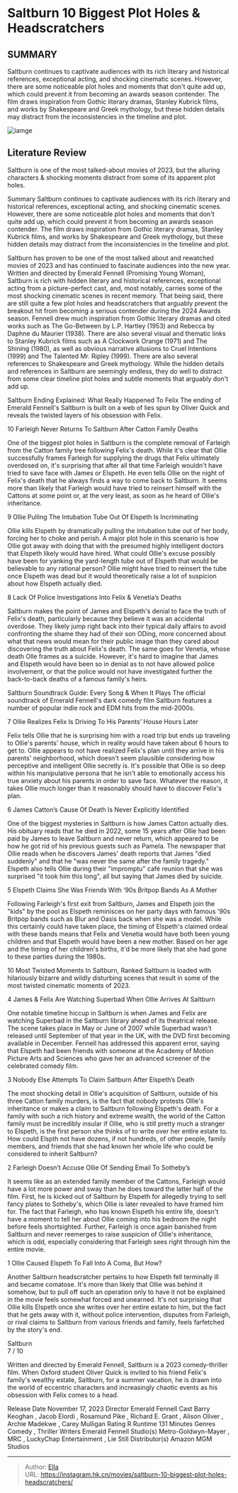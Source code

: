 # Saltburn 10 Biggest Plot Holes &amp; Headscratchers


## SUMMARY 


 Saltburn continues to captivate audiences with its rich literary and historical references, exceptional acting, and shocking cinematic scenes. 
 However, there are some noticeable plot holes and moments that don&#39;t quite add up, which could prevent it from becoming an awards season contender. 
 The film draws inspiration from Gothic literary dramas, Stanley Kubrick films, and works by Shakespeare and Greek mythology, but these hidden details may distract from the inconsistencies in the timeline and plot. 

![iamge](https://static1.srcdn.com/wordpress/wp-content/uploads/2024/01/saltburn-actors-barry-keoghan-and-rosamund-pike-and-archie-madekwe-in-front-of-the-saltburn-estate.jpg)

## Literature Review

Saltburn is one of the most talked-about movies of 2023, but the alluring characters &amp; shocking moments distract from some of its apparent plot holes.




Summary
 Saltburn continues to captivate audiences with its rich literary and historical references, exceptional acting, and shocking cinematic scenes. 
 However, there are some noticeable plot holes and moments that don&#39;t quite add up, which could prevent it from becoming an awards season contender. 
 The film draws inspiration from Gothic literary dramas, Stanley Kubrick films, and works by Shakespeare and Greek mythology, but these hidden details may distract from the inconsistencies in the timeline and plot. 


Saltburn has proven to be one of the most talked about and rewatched movies of 2023 and has continued to fascinate audiences into the new year. Written and directed by Emerald Fennell (Promising Young Woman), Saltburn is rich with hidden literary and historical references, exceptional acting from a picture-perfect cast, and, most notably, carries some of the most shocking cinematic scenes in recent memory. That being said, there are still quite a few plot holes and headscratchers that arguably prevent the breakout hit from becoming a serious contender during the 2024 Awards season.
Fennell drew much inspiration from Gothic literary dramas and cited works such as The Go-Between by L.P. Hartley (1953) and Rebecca by Daphne du Maurier (1938). There are also several visual and thematic links to Stanley Kubrick films such as A Clockwork Orange (1971) and The Shining (1980), as well as obvious narrative allusions to Cruel Intentions (1999) and The Talented Mr. Ripley (1999). There are also several references to Shakespeare and Greek mythology. While the hidden details and references in Saltburn are seemingly endless, they do well to distract from some clear timeline plot holes and subtle moments that arguably don&#39;t add up.
            
 
 Saltburn Ending Explained: What Really Happened To Felix 
The ending of Emerald Fennell&#39;s Saltburn is built on a web of lies spun by Oliver Quick and reveals the twisted layers of his obsession with Felix.












 








 10  Farleigh Never Returns To Saltburn After Catton Family Deaths 
        

One of the biggest plot holes in Saltburn is the complete removal of Farleigh from the Catton family tree following Felix&#39;s death. While it&#39;s clear that Ollie successfully frames Farleigh for supplying the drugs that Felix ultimately overdosed on, it&#39;s surprising that after all that time Farleigh wouldn&#39;t have tried to save face with James or Elspeth. He even tells Ollie on the night of Felix&#39;s death that he always finds a way to come back to Saltburn. It seems more than likely that Farleigh would have tried to reinsert himself with the Cattons at some point or, at the very least, as soon as he heard of Ollie&#39;s inheritance.





 9  Ollie Pulling The Intubation Tube Out Of Elspeth Is Incriminating 
        

Ollie kills Elspeth by dramatically pulling the intubation tube out of her body, forcing her to choke and perish. A major plot hole in this scenario is how Ollie got away with doing that with the presumed highly intelligent doctors that Elspeth likely would have hired. What could Ollie&#39;s excuse possibly have been for yanking the yard-length tube out of Elspeth that would be believable to any rational person? Ollie might have tried to reinsert the tube once Elspeth was dead but it would theoretically raise a lot of suspicion about how Elspeth actually died.





 8  Lack Of Police Investigations Into Felix &amp; Venetia’s Deaths 
        

Saltburn makes the point of James and Elspeth&#39;s denial to face the truth of Felix&#39;s death, particularly because they believe it was an accidental overdose. They likely jump right back into their typical daily affairs to avoid confronting the shame they had of their son ODing, more concerned about what that news would mean for their public image than they cared about discovering the truth about Felix&#39;s death. The same goes for Venetia, whose death Olle frames as a suicide. However, it&#39;s hard to imagine that James and Elspeth would have been so in denial as to not have allowed police involvement, or that the police would not have investigated further the back-to-back deaths of a famous family&#39;s heirs.
            
 
 Saltburn Soundtrack Guide: Every Song &amp; When It Plays 
The official soundtrack of Emerald Fennell&#39;s dark comedy film Saltburn features a number of popular indie rock and EDM hits from the mid-2000s.








 7  Ollie Realizes Felix Is Driving To His Parents’ House Hours Later 
        

Felix tells Ollie that he is surprising him with a road trip but ends up traveling to Ollie&#39;s parents&#39; house, which in reality would have taken about 6 hours to get to. Ollie appears to not have realized Felix&#39;s plan until they arrive in his parents&#39; neighborhood, which doesn&#39;t seem plausible considering how perceptive and intelligent Ollie secretly is. It&#39;s possible that Ollie is so deep within his manipulative persona that he isn&#39;t able to emotionally access his true anxiety about his parents in order to save face. Whatever the reason, it takes Ollie much longer than it reasonably should have to discover Felix&#39;s plan.





 6  James Catton’s Cause Of Death Is Never Explicitly Identified 
        

One of the biggest mysteries in Saltburn is how James Catton actually dies. His obituary reads that he died in 2022, some 15 years after Ollie had been paid by James to leave Saltburn and never return, which appeared to be how he got rid of his previous guests such as Pamela. The newspaper that Ollie reads when he discovers James&#39; death reports that James &#34;died suddenly&#34; and that he &#34;was never the same after the family tragedy.&#34; Elspeth also tells Ollie during their &#34;impromptu&#34; café reunion that she was surprised &#34;it took him this long&#34;, all but saying that James died by suicide.





 5  Elspeth Claims She Was Friends With ‘90s Britpop Bands As A Mother 
        

Following Farleigh&#39;s first exit from Saltburn, James and Elspeth join the &#34;kids&#34; by the pool as Elspeth reminisces on her party days with famous &#39;90s Britpop bands such as Blur and Oasis back when she was a model. While this certainly could have taken place, the timing of Elspeth&#39;s claimed ordeal with these bands means that Felix and Venetia would have both been young children and that Elspeth would have been a new mother. Based on her age and the timing of her children&#39;s births, it&#39;d be more likely that she had gone to these parties during the 1980s.
            
 
 10 Most Twisted Moments In Saltburn, Ranked 
Saltburn is loaded with hilariously bizarre and wildly disturbing scenes that result in some of the most twisted cinematic moments of 2023.








 4  James &amp; Felix Are Watching Superbad When Ollie Arrives At Saltburn 
        

One notable timeline hiccup in Saltburn is when James and Felix are watching Superbad in the Saltburn library ahead of its theatrical release. The scene takes place in May or June of 2007 while Superbad wasn&#39;t released until September of that year in the UK, with the DVD first becoming available in December. Fennell has addressed this apparent error, saying that Elspeth had been friends with someone at the Academy of Motion Picture Arts and Sciences who gave her an advanced screener of the celebrated comedy film.





 3  Nobody Else Attempts To Claim Saltburn After Elspeth’s Death 
        

The most shocking detail in Ollie&#39;s acquisition of Saltburn, outside of his three Catton family murders, is the fact that nobody protests Ollie&#39;s inheritance or makes a claim to Saltburn following Elspeth&#39;s death. For a family with such a rich history and extreme wealth, the world of the Catton family must be incredibly insular if Ollie, who is still pretty much a stranger to Elspeth, is the first person she thinks of to write over her entire estate to. How could Elspth not have dozens, if not hundreds, of other people, family members, and friends that she had known her whole life who could be considered to inherit Saltburn?





 2  Farleigh Doesn’t Accuse Ollie Of Sending Email To Sotheby’s 


 







It seems like as an extended family member of the Cattons, Farleigh would have a lot more power and sway than he does toward the latter half of the film. First, he is kicked out of Saltburn by Elspeth for allegedly trying to sell fancy plates to Sotheby&#39;s, which Ollie is later revealed to have framed him for. The fact that Farleigh, who has known Elspeth his entire life, doesn&#39;t have a moment to tell her about Ollie coming into his bedroom the night before feels shortsighted. Further, Farleigh is once again banished from Saltburn and never reemerges to raise suspicion of Ollie&#39;s inheritance, which is odd, especially considering that Farleigh sees right through him the entire movie.





 1  Ollie Caused Elspeth To Fall Into A Coma, But How? 
        

Another Saltburn headscratcher pertains to how Elspeth fell terminally ill and became comatose. It&#39;s more than likely that Ollie was behind it somehow, but to pull off such an operation only to have it not be explained in the movie feels somewhat forced and unearned. It&#39;s not surprising that Ollie kills Elspeth once she writes over her entire estate to him, but the fact that he gets away with it, without police intervention, disputes from Farleigh, or rival claims to Saltburn from various friends and family, feels farfetched by the story&#39;s end.
        


  Saltburn  
7 
/ 10 


Written and directed by Emerald Fennell, Saltburn is a 2023 comedy-thriller film. When Oxford student Oliver Quick is invited to his friend Felix&#39;s family&#39;s wealthy estate, Saltburn, for a summer vacation, he is drawn into the world of eccentric characters and increasingly chaotic events as his obsession with Felix comes to a head.

  Release Date    November 17, 2023     Director    Emerald Fennell     Cast    Barry Keoghan , Jacob Elordi , Rosamund Pike , Richard E. Grant , Alison Oliver , Archie Madekwe , Carey Mulligan     Rating    R     Runtime    131 Minutes     Genres    Comedy , Thriller     Writers    Emerald Fennell     Studio(s)    Metro-Goldwyn-Mayer , MRC , LuckyChap Entertainment , Lie Still     Distributor(s)    Amazon MGM Studios    



---

> Author: [Ella](https://instagram.hk.cn/)  
> URL: https://instagram.hk.cn/movies/saltburn-10-biggest-plot-holes-headscratchers/  

